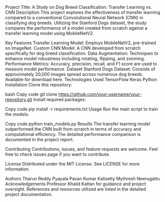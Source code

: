 Project Title: A Study on Dog Breed Classification: Transfer Learning vs. CNN
Description
This project explores the effectiveness of transfer learning compared to a conventional Convolutional Neural Network (CNN) in classifying dog breeds. Utilizing the Stanford Dogs dataset, the study compares the performance of a model created from scratch against a transfer learning model using MobileNetV2.

Key Features
Transfer Learning Model: Employs MobileNetV2, pre-trained on ImageNet.
Custom CNN Model: A CNN developed from scratch specifically for dog breed classification.
Data Augmentation: Techniques to enhance model robustness including rotating, flipping, and zooming.
Performance Metrics: Accuracy, precision, recall, and F1 score are used to measure model performance.
Dataset
Stanford Dogs Dataset: Consists of approximately 20,000 images spread across numerous dog breeds. Available for download here.
Technologies Used
TensorFlow
Keras
Python
Installation
Clone this repository:

bash
Copy code
git clone https://github.com/your-username/your-repository.git
Install required packages:

Copy code
pip install -r requirements.txt
Usage
Run the main script to train the models:

Copy code
python train_models.py
Results
The transfer learning model outperformed the CNN built from scratch in terms of accuracy and computational efficiency. The detailed performance comparison is documented in the project report.

Contributing
Contributions, issues, and feature requests are welcome. Feel free to check issues page if you want to contribute.

License
Distributed under the MIT License. See LICENSE for more information.

Authors
Tharun Reddy Pyayala
Pavan Kumar Kalisetty
Mythresh Neerugattu
Acknowledgements
Professor Khalid Kattan for guidance and project oversight.
References and resources utilized are listed in the detailed project documentation.
